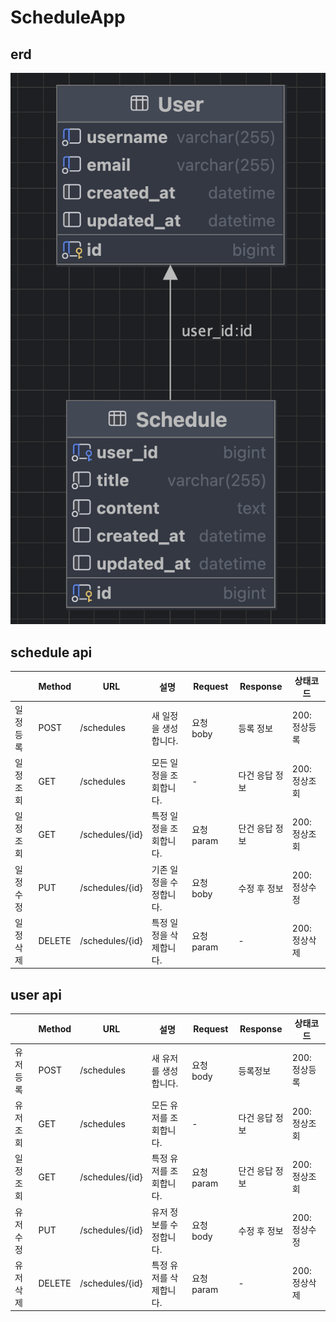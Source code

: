 # ScheduleApp

## erd
![웹 이미지](https://github.com/johnb9823/ScheduleApp/blob/main/scheduleappERD.png)

## schedule api
|          | Method | URL             | 설명                    | Request                   | Response                       | 상태코드      |
|----------|--------|-----------------|-------------------------|----------------------------------------|--------------------------------|---------------|
| 일정등록 | POST   | /schedules      | 새 일정을 생성합니다.   | 요청 boby       | 등록 정보       | 200: 정상등록 |
| 일정조회 | GET    | /schedules      | 모든 일정을 조회합니다. |         -      | 다건 응답 정보    | 200: 정상조회 |
| 일정조회 | GET    | /schedules/{id} | 특정 일정을 조회합니다. | 요청 param        | 단건 응답 정보   | 200: 정상조회 |
| 일정수정 | PUT    | /schedules/{id} | 기존 일정을 수정합니다. | 요청 boby | 수정 후 정보 | 200: 정상수정 |
| 일정삭제 | DELETE | /schedules/{id} | 특정 일정을 삭제합니다. | 요청 param      |      -      | 200: 정상삭제 |

## user api
|          | Method | URL             | 설명                    | Request    | Response       | 상태코드      |
|----------|--------|-----------------|-------------------------|------------|----------------|---------------|
| 유저등록 | POST   | /schedules      | 새 유저를 생성합니다.   | 요청 body  | 등록정보       | 200: 정상등록 |
| 유저조회 | GET    | /schedules      | 모든 유저를 조회합니다. | -          | 다건 응답 정보 | 200: 정상조회 |
| 일정조회 | GET    | /schedules/{id} | 특정 유저를 조회합니다. | 요청 param | 단건 응답 정보 | 200: 정상조회 |
| 유저수정 | PUT    | /schedules/{id} | 유저 정보를 수정합니다. | 요청 body  | 수정 후 정보   | 200: 정상수정 |
| 유저삭제 | DELETE | /schedules/{id} | 특정 유저를 삭제합니다. | 요청 param | -              | 200: 정상삭제 |
